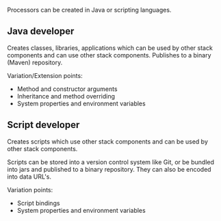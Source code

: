 Processors can be created in Java or scripting languages.

## Java developer

Creates classes, libraries, applications which can be used by other stack components and can use other stack components.
Publishes to a binary (Maven) repository.

Variation/Extension points:

* Method and constructor arguments
* Inheritance and method overriding
* System properties and environment variables

## Script developer

Creates scripts which use other stack components and can be used by other stack components.

Scripts can be stored into a version control system like Git, or be bundled into jars and published to a binary repository. 
They can also be encoded into data URL's.

Variation points:

* Script bindings
* System properties and environment variables